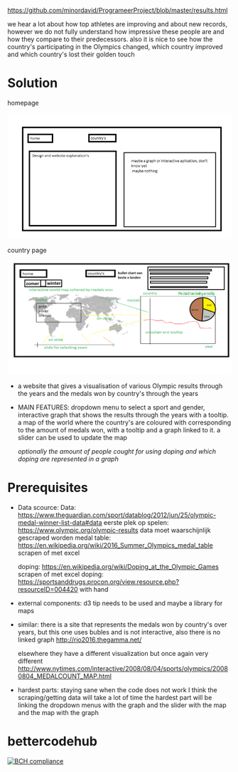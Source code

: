 https://github.com/minordavid/ProgrameerProject/blob/master/results.html

we hear a lot about how top athletes are improving and about new records, however we do not fully understand
how impressive these people are and how they compare to their predecessors. also it is nice to see how the country's
participating in the Olympics changed, which country improved and which country's lost their golden touch

# Solution
homepage

![alt text](doc/Homepage.png)

country page

![alt text](doc/country's.png)

- a website that gives a visualisation of various Olympic results through the years and the medals won by country's through the years

- MAIN FEATURES: dropdown menu to select a sport and gender, interactive graph that shows the results through the years
  with a tooltip.
  a map of the world where the country's are coloured with corresponding to the amount of medals won, with a tooltip and a graph linked to it.
  a slider can be used to update the map

  *optionally the amount of people cought for using doping and which doping are represented in a graph*

# Prerequisites

- Data scource:
Data: https://www.theguardian.com/sport/datablog/2012/jun/25/olympic-medal-winner-list-data#data
eerste plek op spelen: https://www.olympic.org/olympic-results data moet waarschijnlijk gescraped worden
medal table: https://en.wikipedia.org/wiki/2016_Summer_Olympics_medal_table scrapen of met excel

  doping: https://en.wikipedia.org/wiki/Doping_at_the_Olympic_Games scrapen of met excel
  doping: https://sportsanddrugs.procon.org/view.resource.php?resourceID=004420 with hand

- external components:
d3 tip needs to be used and maybe a library for maps

- similar:
there is a site that represents the medals won by country's over years, but this one uses bubles and is not interactive, also there
is no linked graph http://rio2016.thegamma.net/

  elsewhere they have a different visualization but once again very different http://www.nytimes.com/interactive/2008/08/04/sports/olympics/20080804_MEDALCOUNT_MAP.html

- hardest parts:
staying sane when the code does not work
I think the scraping/getting data will take a lot of time
the hardest part will be linking the dropdown menus with the graph and the slider with the map and the map with the graph

# bettercodehub

[![BCH compliance](https://bettercodehub.com/edge/badge/minordavid/ProgrameerProject?branch=master)](https://bettercodehub.com/)
